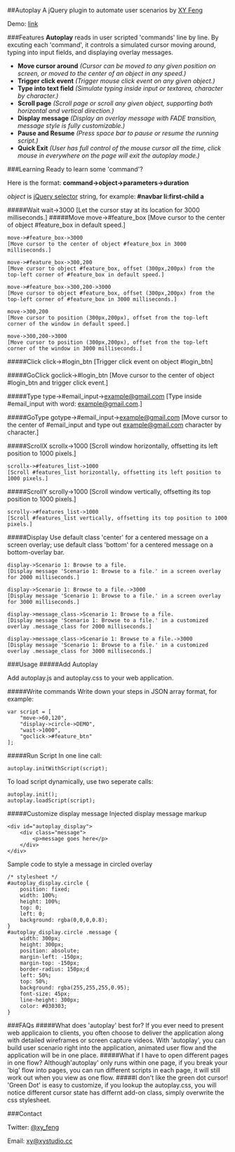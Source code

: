 ##Autoplay
A jQuery plugin to automate user scenarios by [XY Feng](http://xystudio.cc)

Demo: [link](http://xyfeng.github.io/autoplay)

###Features
**Autoplay** reads in user scripted 'commands' line by line. By excuting each 'command', it controls a simulated cursor moving around, typing into input fields, and displaying overlay messages.

*   **Move cursor around**
*(Cursor can be moved to any given position on screen, or moved to the center of an object in any speed.)*
*   **Trigger click event**
*(Trigger mouse click event on any given object.)*
*   **Type into text field**
*(Simulate typing inside input or textarea, character by character.)*
*   **Scroll page**
*(Scroll page or scroll any given object, supporting both horizontal and vertical direction.)*
*   **Display message**
*(Display an overlay message with FADE transition, message style is fully customizable.)*
*   **Pause and Resume**
*(Press space bar to pause or resume the running script.)*
*   **Quick Exit**
*(User has full control of the mouse cursor all the time, click mouse in everywhere on the page will exit the autoplay mode.)*

###Learning
Ready to learn some 'command'?

Here is the format: **command->object->parameters->duration**

*object* is [jQuery selector](http://api.jquery.com/category/selectors/) string, for example: **#navbar li:first-child a**

#####Wait
	wait->3000 
	[Let the cursor stay at its location for 3000 milliseconds.]
#####Move
	move->#feature_box
	[Move cursor to the center of object #feature_box in default speed.]

	move->#feature_box->3000
	[Move cursor to the center of object #feature_box in 3000 milliseconds.]

	move->#feature_box->300,200
	[Move cursor to object #feature_box, offset (300px,200px) from the top-left corner of #feature_box in default speed.]

	move->#feature_box->300,200->3000 
	[Move cursor to object #feature_box, offset (300px,200px) from the top-left corner of #feature_box in 3000 milliseconds.]

	move->300,200 	
	[Move cursor to position (300px,200px), offset from the top-left corner of the window in default speed.]

	move->300,200->3000 
	[Move cursor to position (300px,200px), offset from the top-left corner of the window in 3000 milliseconds.]

#####Click
	click->#login_btn
	[Trigger click event on object #login_btn]

#####GoClick
	goclick->#login_btn
	[Move cursor to the center of object #login_btn and trigger click event.]

#####Type
	type->#email_input->example@gmail.com
	[Type inside #email_input with word: example@gmail.com.]

#####GoType
	gotype->#email_input->example@gmail.com 
	[Move cursor to the center of #email_input and type out example@gmail.com character by character.]

#####ScrollX
	scrollx->1000 
	[Scroll window horizontally, offsetting its left position to 1000 pixels.]

	scrollx->#features_list->1000 
	[Scroll #features_list horizontally, offsetting its left position to 1000 pixels.]

#####ScrollY
	scrolly->1000 
	[Scroll window vertically, offsetting its top position to 1000 pixels.]

	scrolly->#features_list->1000
	[Scroll #features_list vertically, offsetting its top position to 1000 pixels.]

#####Display
Use default class 'center' for a centered message on a screen overlay; use default class 'bottom' for a centered message on a bottom-overlay bar.

	display->Scenario 1: Browse to a file.
	[Display message 'Scenario 1: Browse to a file.' in a screen overlay for 2000 milliseconds.]

	display->Scenario 1: Browse to a file.->3000 
	[Display message 'Scenario 1: Browse to a file.' in a screen overlay for 3000 milliseconds.]

	display->message_class->Scenario 1: Browse to a file.
	[Display message 'Scenario 1: Browse to a file.' in a customized overlay .message_class for 2000 milliseconds.]

	display->message_class->Scenario 1: Browse to a file.->3000
	[Display message 'Scenario 1: Browse to a file.' in a customized overlay .message_class for 3000 milliseconds.]

###Usage
#####Add Autoplay

Add autoplay.js and autoplay.css to your web application.

#####Write commands
Write down your steps in JSON array format, for example:

	var script = [
		"move->60,120",
		"display->circle->DEMO",
		"wait->1000",
		"goclick->#feature_btn"
	];
	
#####Run Script
In one line call:

	autoplay.initWithScript(script);
To load script dynamically, use two seperate calls:

	autoplay.init();
	autoplay.loadScript(script);
#####Customize display message
Injected display message markup
	
	<div id="autoplay_display">
		<div class="message">
			<p>message goes here</p>
		</div>
	</div>
Sample code to style a message in circled overlay
	
	/* stylesheet */
	#autoplay_display.circle {
		position: fixed;
		width: 100%;
		height: 100%;
		top: 0;
		left: 0;
		background: rgba(0,0,0,0.8);
	}
	#autoplay_display.circle .message {
		width: 300px;
		height: 300px;
		position: absolute;
		margin-left: -150px;
		margin-top: -150px;
		border-radius: 150px;d
		left: 50%;
		top: 50%;
		background: rgba(255,255,255,0.95);
		font-size: 45px;
		line-height: 300px;
		color: #030303;
	}
	
###FAQs
#####What does 'autoplay' best for?
If you ever need to present web applicaion to clients, you often choose to deliver the application along with detailed wireframes or screen capture videos.
With 'autoplay', you can build user scenario right into the application, animated user flow and the application will be in one place.
#####What if I have to open different pages in one flow?
Although'autoplay' only runs within one page, if you break your 'big' flow into pages, you can run different scripts in each page, it will still work out when you view as one flow.
#####I don't like the green dot cursor!
'Green Dot' is easy to customize, if you lookup the autoplay.css, you will notice different cursor state has differnt add-on class, simply overwrite the css stylesheet.

###Contact

Twitter: [@xy_feng](https://twitter.com/xy_feng)

Email: <xy@xystudio.cc>